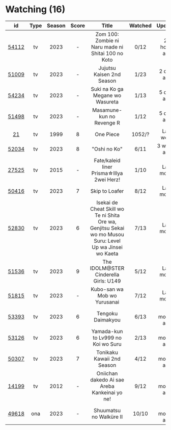 # Watching (16)

|                      id                      | Type | Season | Score |                                                   Title                                                   | Watched |    Updated   | Start Date |
| :------------------------------------------: | :--: | :----: | :---: | :-------------------------------------------------------------------------------------------------------: | :-----: | :----------: | :--------: |
| [54112](https://myanimelist.net/anime/54112) |  tv  |  2023  |   -   |                             Zom 100: Zombie ni Naru made ni Shitai 100 no Koto                            |   0/12  | 20 hours ago | 07/09/2023 |
| [51009](https://myanimelist.net/anime/51009) |  tv  |  2023  |   -   |                                         Jujutsu Kaisen 2nd Season                                         |   1/23  |  2 days ago  | 07/08/2023 |
| [54234](https://myanimelist.net/anime/54234) |  tv  |  2023  |   -   |                                      Suki na Ko ga Megane wo Wasureta                                     |   1/13  |  5 days ago  | 07/04/2023 |
| [51498](https://myanimelist.net/anime/51498) |  tv  |  2023  |   -   |                                         Masamune-kun no Revenge R                                         |   1/12  |  5 days ago  | 07/04/2023 |
|    [21](https://myanimelist.net/anime/21)    |  tv  |  1999  |   8   |                                                 One Piece                                                 |  1052/? |   Last week  | 01/01/2013 |
| [52034](https://myanimelist.net/anime/52034) |  tv  |  2023  |   8   |                                                "Oshi no Ko"                                               |   6/11  |  3 weeks ago | 04/12/2023 |
| [27525](https://myanimelist.net/anime/27525) |  tv  |  2015  |   -   |                                 Fate/kaleid liner Prisma☆Illya 2wei Herz!                                 |   1/10  |  Last month  | 06/11/2023 |
| [50416](https://myanimelist.net/anime/50416) |  tv  |  2023  |   7   |                                               Skip to Loafer                                              |   8/12  |  Last month  | 05/10/2023 |
| [52830](https://myanimelist.net/anime/52830) |  tv  |  2023  |   6   | Isekai de Cheat Skill wo Te ni Shita Ore wa, Genjitsu Sekai wo mo Musou Suru: Level Up wa Jinsei wo Kaeta |   7/13  |  Last month  | 04/04/2023 |
| [51536](https://myanimelist.net/anime/51536) |  tv  |  2023  |   9   |                                   The IDOLM@STER Cinderella Girls: U149                                   |   5/12  |  Last month  | 05/02/2023 |
| [51815](https://myanimelist.net/anime/51815) |  tv  |  2023  |   -   |                                        Kubo-san wa Mob wo Yurusanai                                       |   7/12  |  Last month  | 01/11/2023 |
| [53393](https://myanimelist.net/anime/53393) |  tv  |  2023  |   6   |                                             Tengoku Daimakyou                                             |   6/13  | 2 months ago | 04/02/2023 |
| [53126](https://myanimelist.net/anime/53126) |  tv  |  2023  |   6   |                                     Yamada-kun to Lv999 no Koi wo Suru                                    |   2/13  | 2 months ago | 04/02/2023 |
| [50307](https://myanimelist.net/anime/50307) |  tv  |  2023  |   7   |                                         Tonikaku Kawaii 2nd Season                                        |   4/12  | 2 months ago | 04/08/2023 |
| [14199](https://myanimelist.net/anime/14199) |  tv  |  2012  |   -   |                               Oniichan dakedo Ai sae Areba Kankeinai yo ne!                               |   9/12  | 2 months ago | 04/21/2023 |
| [49618](https://myanimelist.net/anime/49618) |  ona |  2023  |   -   |                                          Shuumatsu no Walküre II                                          |  10/10  | 5 months ago | 01/27/2023 |